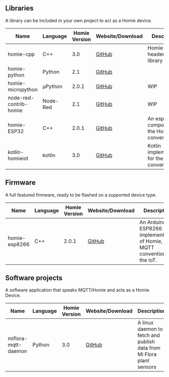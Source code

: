 ## Libraries

A library can be included in your own project to act as a Homie device.

| Name         | Language | Homie Version | Website/Download                                   | Description |
|--------------|----------|---------------|--------------------------------------------|----|
| homie-cpp | C++  | 3.0           | [GitHub](https://github.com/Thalhammer/homie-cpp) | Homie C++ header only library |
| homie-python | Python  | 2.1           | [GitHub](https://github.com/jalmeroth/homie-python) | |
| homie-micropython | µPython  | 2.0.1           | [GitHub](https://github.com/microhomie/micropython-homie) | WIP |
| node-red-contrib-homie | Node-Red  | 2.1           | [GitHub](https://github.com/marvinroger/node-red-contrib-homie) | WIP |
| homie-ESP32 | C++  | 2.0.1           | [GitHub](https://github.com/craftmetrics/esp32-homie) | An esp-idf component for the Homie convention. |
| kotlin-homieiot | kotlin  | 3.0           | [GitHub](https://github.com/boc-tothefuture/kotlin-homieiot) | Kotlin implementation for the Homie convention.   |

## Firmware

A full featured firmware, ready to be flashed on a supported device type.

| Name         | Language | Homie Version | Website/Download                                   | Description |
|--------------|----------|---------------|--------------------------------------------|----|
| homie-esp8266 | C++  | 2.0.1           | [GitHub](https://github.com/marvinroger/homie-esp8266) | An Arduino for ESP8266 implementation of Homie, an MQTT convention for the IoT.|


## Software projects

A software application that speaks MQTT/Homie and acts as a Homie Device.

| Name         | Language | Homie Version | Website/Download                                   | Description|
|--------------|----------|---------------|--------------------------------------------|-----|
|miflora-mqtt-daemon | Python  | 3.0           | [GitHub](https://github.com/ThomDietrich/miflora-mqtt-daemon) |A linux daemon to fetch and publish data from Mi Flora plant sensors|


